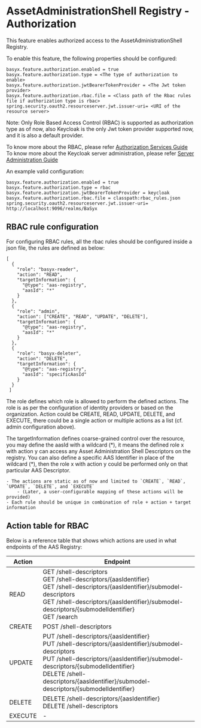 # AssetAdministrationShell Registry - Authorization
This feature enables authorized access to the AssetAdministrationShell Registry.

To enable this feature, the following properties should be configured:

```
basyx.feature.authorization.enabled = true
basyx.feature.authorization.type = <The type of authorization to enable>
basyx.feature.authorization.jwtBearerTokenProvider = <The Jwt token provider>
basyx.feature.authorization.rbac.file = <Class path of the Rbac rules file if authorization type is rbac>
spring.security.oauth2.resourceserver.jwt.issuer-uri= <URI of the resource server>
```

Note: Only Role Based Access Control (RBAC) is supported as authorization type as of now, also Keycloak is the only Jwt token provider supported now, and it is also a default provider. 

To know more about the RBAC, please refer [Authorization Services Guide](https://www.keycloak.org/docs/latest/authorization_services/index.html)
To know more about the Keycloak server administration, please refer [Server Administration Guide](https://www.keycloak.org/docs/latest/server_admin/#keycloak-features-and-concepts)

An example valid configuration:

```
basyx.feature.authorization.enabled = true
basyx.feature.authorization.type = rbac
basyx.feature.authorization.jwtBearerTokenProvider = keycloak
basyx.feature.authorization.rbac.file = classpath:rbac_rules.json
spring.security.oauth2.resourceserver.jwt.issuer-uri= http://localhost:9096/realms/BaSyx
```

## RBAC rule configuration

For configuring RBAC rules, all the rbac rules should be configured inside a json file, the rules are defined as below:

```
[
  {
    "role": "basyx-reader",
    "action": "READ",
    "targetInformation": {
      "@type": "aas-registry",
      "aasId": "*"
    }
  },
  {
    "role": "admin",
    "action": ["CREATE", "READ", "UPDATE", "DELETE"],
    "targetInformation": {
      "@type": "aas-registry",
      "aasId": "*"
    }
  },
  {
    "role": "basyx-deleter",
    "action": "DELETE",
    "targetInformation": {
      "@type": "aas-registry",
      "aasId": "specificAasId"
    }
  }
 ]
```

The role defines which role is allowed to perform the defined actions. The role is as per the configuration of identity providers or based on the organization. Action could be CREATE, READ, UPDATE, DELETE, and EXECUTE, there could be a single action or multiple actions as a list (cf. admin configuration above).

The targetInformation defines coarse-grained control over the resource, you may define the aasId with a wildcard (\*), it means the defined role x with action y can access any Asset Administration Shell Descriptors on the registry. You can also define a specific AAS Identifier in place of the wildcard (\*), then the role x with action y could be performed only on that particular AAS Descriptor.

```{note}
- The actions are static as of now and limited to `CREATE`, `READ`, `UPDATE`, `DELETE`, and `EXECUTE`
    - (Later, a user-configurable mapping of these actions will be provided)
- Each rule should be unique in combination of role + action + target information
```

## Action table for RBAC

Below is a reference table that shows which actions are used in what endpoints of the AAS Registry:

| Action  | Endpoint                                                                                                                                                                                                                                                                                     |
|---------|----------------------------------------------------------------------------------------------------------------------------------------------------------------------------------------------------------------------------------------------------------------------------------------------|
| READ    | GET /shell-descriptors <br /> GET /shell-descriptors/{aasIdentifier} <br /> GET /shell-descriptors/{aasIdentifier}/submodel-descriptors <br /> GET /shell-descriptors/{aasIdentifier}/submodel-descriptors/{submodelIdentifier} <br /> GET /search                                           |
| CREATE  | POST /shell-descriptors <br />                                                                                                                                                                                                                                                               |
| UPDATE  | PUT /shell-descriptors/{aasIdentifier} <br /> PUT /shell-descriptors/{aasIdentifier}/submodel-descriptors <br /> PUT /shell-descriptors/{aasIdentifier}/submodel-descriptors/{submodelIdentifier} <br /> DELETE /shell-descriptors/{aasIdentifier}/submodel-descriptors/{submodelIdentifier} |
| DELETE  | DELETE /shell-descriptors/{aasIdentifier}  <br /> DELETE /shell-descriptors                                                                                                                                                                                                                                           |
| EXECUTE | -                                                                                                                                                                                                                                                                                            |


